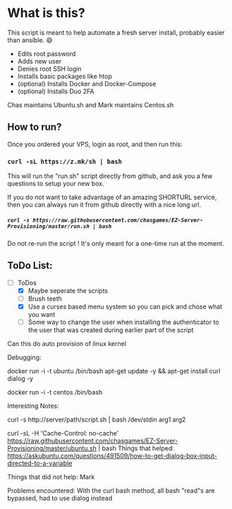 # What is this?
This script is meant to help automate a fresh server install, probably easier than ansible. :smile:

- Edits root password
- Adds new user
- Denies root SSH login
- Installs basic packages like htop
- (optional) Installs Docker and Docker-Compose
- (optional) Installs Duo 2FA

Chas maintains Ubuntu.sh and Mark maintains Centos.sh

## How to run?

Once you ordered your VPS, login as root, and then run this:
### ```curl -sL https://z.mk/sh | bash```

This will run the "run.sh" script directly from github, and ask you a few questions to setup your new box.

If you do not want to take advantage of an amazing SHORTURL service, then you can always run it from github directly with a nice long url.

##### ```curl -s https://raw.githubusercontent.com/chasgames/EZ-Server-Provisioning/master/run.sh | bash```

Do not re-run the script ! It's only meant for a one-time run at the moment.

## ToDo List:
- [ ] ToDos
  - [x] Maybe seperate the scripts
  - [ ] Brush teeth
  - [x] Use a curses based menu system so you can pick and chose what you want 
  - [ ] Some way to change the user when installing the authenticator to the user that
was created during earlier part of the script

Can this do auto provision of linux kernel 

Debugging:

docker run -i -t ubuntu /bin/bash
apt-get update -y && apt-get install curl dialog -y


docker run -i -t centos /bin/bash


Interesting Notes:

curl -s http://server/path/script.sh | bash /dev/stdin arg1 arg2

curl -sL -H 'Cache-Control: no-cache' https://raw.githubusercontent.com/chasgames/EZ-Server-Provisioning/master/ubuntu.sh | bash
Things that helped:
https://askubuntu.com/questions/491509/how-to-get-dialog-box-input-directed-to-a-variable

Things that did not help:
Mark

Problems encountered:
With the curl bash method, all bash "read"s are bypassed, had to use dialog instead
